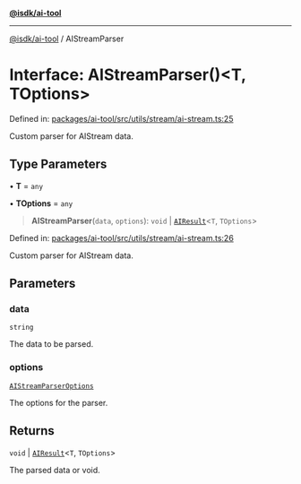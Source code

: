 [**@isdk/ai-tool**](../README.md)

***

[@isdk/ai-tool](../globals.md) / AIStreamParser

# Interface: AIStreamParser()\<T, TOptions\>

Defined in: [packages/ai-tool/src/utils/stream/ai-stream.ts:25](https://github.com/isdk/ai-tool.js/blob/760349925bceb5de6b4188926a13bfb3f0ce4ced/src/utils/stream/ai-stream.ts#L25)

Custom parser for AIStream data.

## Type Parameters

• **T** = `any`

• **TOptions** = `any`

> **AIStreamParser**(`data`, `options`): `void` \| [`AIResult`](AIResult.md)\<`T`, `TOptions`\>

Defined in: [packages/ai-tool/src/utils/stream/ai-stream.ts:26](https://github.com/isdk/ai-tool.js/blob/760349925bceb5de6b4188926a13bfb3f0ce4ced/src/utils/stream/ai-stream.ts#L26)

Custom parser for AIStream data.

## Parameters

### data

`string`

The data to be parsed.

### options

[`AIStreamParserOptions`](AIStreamParserOptions.md)

The options for the parser.

## Returns

`void` \| [`AIResult`](AIResult.md)\<`T`, `TOptions`\>

The parsed data or void.
